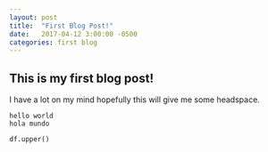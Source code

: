 ```yaml
---
layout: post
title:  "First Blog Post!"
date:   2017-04-12 3:00:00 -0500
categories: first blog
---
```


## This is my first blog post!

I have a lot on my mind hopefully this will give me some headspace. 

```hello world```
<br>
```hola mundo```

```python
df.upper()
```
